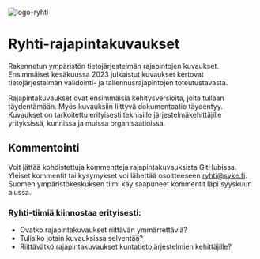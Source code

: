 ![logo-ryhti](https://github.com/sykefi/Ryhti-rajapintakuvaukset/assets/98800724/4be27c4c-0cfc-45d1-bfc2-0c637a5eeb94)
# Ryhti-rajapintakuvaukset
Rakennetun ympäristön tietojärjestelmän rajapintojen kuvaukset. Ensimmäiset kesäkuussa 2023 julkaistut kuvaukset kertovat tietojärjestelmän validointi- ja tallennusrajapintojen toteutustavasta.

Rajapintakuvaukset ovat ensimmäisiä kehitysversioita, joita tullaan täydentämään. Myös kuvauksiin liittyvä dokumentaatio täydentyy. Kuvaukset on tarkoitettu erityisesti teknisille järjestelmäkehittäjille yrityksissä, kunnissa ja muissa organisaatioissa.

## Kommentointi
Voit jättää kohdistettuja kommentteja rajapintakuvauksista GitHubissa. Yleiset kommentit tai kysymykset voi lähettää osoitteeseen ryhti@syke.fi. Suomen ympäristökeskuksen tiimi käy saapuneet kommentit läpi syyskuun alussa.
 
### Ryhti-tiimiä kiinnostaa erityisesti:
* Ovatko rajapintakuvaukset riittävän ymmärrettäviä?
* Tulisiko jotain kuvauksissa selventää?
* Riittävätkö rajapintakuvaukset kuntatietojärjestelmien kehittäjille?
